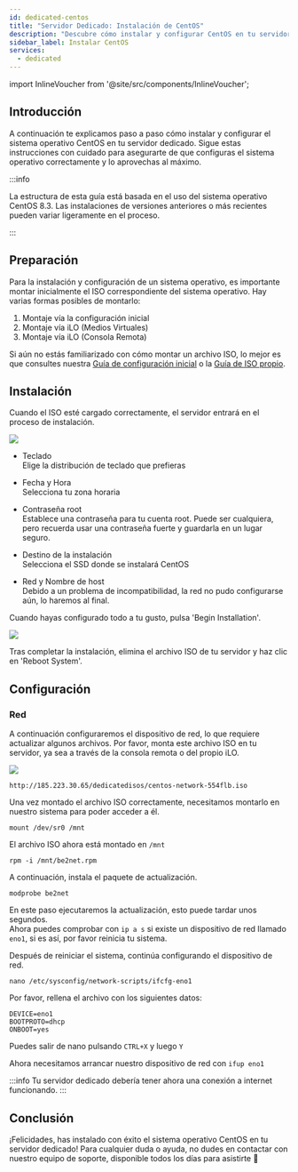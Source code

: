 ```yaml
---
id: dedicated-centos
title: "Servidor Dedicado: Instalación de CentOS"
description: "Descubre cómo instalar y configurar CentOS en tu servidor dedicado para un rendimiento y seguridad óptimos → Aprende más ahora"
sidebar_label: Instalar CentOS
services:
  - dedicated
---
```


import InlineVoucher from '@site/src/components/InlineVoucher';

## Introducción

A continuación te explicamos paso a paso cómo instalar y configurar el sistema operativo CentOS en tu servidor dedicado. Sigue estas instrucciones con cuidado para asegurarte de que configuras el sistema operativo correctamente y lo aprovechas al máximo.

:::info

La estructura de esta guía está basada en el uso del sistema operativo CentOS 8.3. Las instalaciones de versiones anteriores o más recientes pueden variar ligeramente en el proceso.

:::

<InlineVoucher />

## Preparación

Para la instalación y configuración de un sistema operativo, es importante montar inicialmente el ISO correspondiente del sistema operativo. Hay varias formas posibles de montarlo:

1. Montaje vía la configuración inicial
2. Montaje vía iLO (Medios Virtuales)
3. Montaje vía iLO (Consola Remota)

Si aún no estás familiarizado con cómo montar un archivo ISO, lo mejor es que consultes nuestra [Guía de configuración inicial](dedicated-setup.md) o la [Guía de ISO propio](dedicated-iso.md).



## Instalación

Cuando el ISO esté cargado correctamente, el servidor entrará en el proceso de instalación.

![](https://screensaver01.zap-hosting.com/index.php/s/YFQt6Jmw5wi4QZZ/preview)

* Teclado  
Elige la distribución de teclado que prefieras

* Fecha y Hora  
Selecciona tu zona horaria

* Contraseña root  
Establece una contraseña para tu cuenta root. Puede ser cualquiera, pero recuerda usar una contraseña fuerte y guardarla en un lugar seguro.

* Destino de la instalación  
Selecciona el SSD donde se instalará CentOS

* Red y Nombre de host  
Debido a un problema de incompatibilidad, la red no pudo configurarse aún, lo haremos al final.

Cuando hayas configurado todo a tu gusto, pulsa 'Begin Installation'.

![](https://screensaver01.zap-hosting.com/index.php/s/iqF8KzziQix3jyd/preview)

Tras completar la instalación, elimina el archivo ISO de tu servidor y haz clic en 'Reboot System'.



## Configuración

### Red

A continuación configuraremos el dispositivo de red, lo que requiere actualizar algunos archivos. Por favor, monta este archivo ISO en tu servidor, ya sea a través de la consola remota o del propio iLO.

![](https://screensaver01.zap-hosting.com/index.php/s/skiKLacFGZnMwr9/preview)

```http://185.223.30.65/dedicatedisos/centos-network-554flb.iso```

Una vez montado el archivo ISO correctamente, necesitamos montarlo en nuestro sistema para poder acceder a él.

```mount /dev/sr0 /mnt```

El archivo ISO ahora está montado en `/mnt`

```rpm -i /mnt/be2net.rpm```

A continuación, instala el paquete de actualización.

```modprobe be2net```

En este paso ejecutaremos la actualización, esto puede tardar unos segundos.  
Ahora puedes comprobar con `ip a s` si existe un dispositivo de red llamado `eno1`, si es así, por favor reinicia tu sistema.

Después de reiniciar el sistema, continúa configurando el dispositivo de red.

```nano /etc/sysconfig/network-scripts/ifcfg-eno1```

Por favor, rellena el archivo con los siguientes datos:

```
DEVICE=eno1
BOOTPROTO=dhcp
ONBOOT=yes
```

Puedes salir de nano pulsando `CTRL+X` y luego `Y`

Ahora necesitamos arrancar nuestro dispositivo de red con `ifup eno1` 

:::info
Tu servidor dedicado debería tener ahora una conexión a internet funcionando.
:::





## Conclusión

¡Felicidades, has instalado con éxito el sistema operativo CentOS en tu servidor dedicado! Para cualquier duda o ayuda, no dudes en contactar con nuestro equipo de soporte, disponible todos los días para asistirte 🙂 

<InlineVoucher />